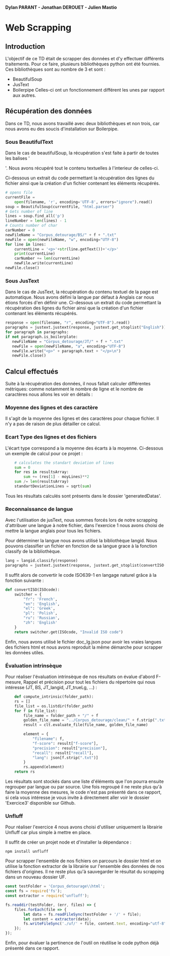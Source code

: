 
**Dylan PARANT - Jonathan DEROUET - Julien Mastio**

# Web Scrapping

## Introduction 

L'objectif de ce TD était de scrapper des données et d'y effectuer différents 
traitements. Pour ce faire, plusieurs bibliothèques python ont été fournies. Ces
bibliothèques sont au nombre de 3 et sont :
- BeautifulSoup
- JusText
- Boilerpipe
Celles-ci ont un fonctionnement différent les unes par rapport aux autres. 
        
## Récupération des données

Dans ce TD, nous avons travaillé avec deux bibliothèques et non trois, car nous avons eu des soucis d'installation sur Boilerpipe. 
    
### Sous BeautifulText

Dans le cas de beautifulSoup, la récupération s'est faite à partir de toutes les balises '<p>'. Nous avons récupéré tout le contenu textuelles à l'interieur de celles-ci. 

Ci-dessous un extrait du code permettant la récupération des lignes du fichier ainsi que la création d'un fichier contenant les éléments récupérés.

```python
# opens file
currentFile = 
    open(filename, 'r', encoding='UTF-8', errors="ignore").read()
soup = BeautifulSoup(currentFile, "html.parser")
# Gets number of line
lines = soup.find_all('p')
lineNumber = len(lines) - 1
# Counts number of char
carNumber = 0
newFileName = "Corpus_detourage/BS/" + f + ".txt"
newFile = open(newFileName, "w", encoding="UTF-8")
for line in lines:
    currentLine = '<p>'+str(line.getText())+'</p>'
    print(currentLine)
    carNumber += len(currentLine)
    newFile.write(currentLine)
newFile.close()
```

### Sous JusText 

Dans le cas de JusText, la récupération du contenu textuel de la page est 
automatique. Nous avons défini la langue par défaut à Anglais car nous étions 
forcés d'en définir une. Ci-dessous un extrait du code permettant la récupération 
des lignes du fichier ainsi que la création d'un fichier contenant les éléments 
récupérés.
    
```python
response = open(filename, "r", encoding="UTF-8").read()
paragraphs = justext.justext(response, justext.get_stoplist("English"))
for paragraph in paragraphs:
if not paragraph.is_boilerplate:
   newFileName = "Corpus_detourage/JT/" + f + ".txt"
   newFile = open(newFileName, "a", encoding="UTF-8")
   newFile.write("<p>" + paragraph.text + "</p>\n")
   newFile.close()
```

## Calcul effectués 

Suite à la récupération des données, il nous fallait calculer différentes métriques: comme notamment le nombre de ligne et le nombre de caractères nous allons les voir en détails :

### Moyenne des lignes et des caractère
    
Il s'agit de la moyenne des lignes et des caractères pour chaque fichier. Il n'y a pas de raison de plus détailler ce calcul.
    
### Ecart Type des lignes et des fichiers

L'écart type correspond a la moyenne des écarts à la moyenne. Ci-dessous un exemple de calcul pour ce projet : 


```python
    # calculates the standart deviation of lines
    sum = 0
    for res in resultsArray:
        sum += (res[1] - moyLines)**2
    sum /= len(resultsArray)
    standartDeviationLines = sqrt(sum)
```


Tous les résultats calculés sont présents dans le dossier 'generatedDatas'.

### Reconnaissance de langue

Avec l'utilisation de jusText, nous sommes forcés lors de notre scrapping d'attribuer une langue à notre fichier, dans l'exercice 1 nous avons choisi de mettre la langue anglais pour tous les fichiers. 

Pour déterminer la langue nous avons utilisé la bibliothèque langid. Nous pouvons classifier un fichier en fonction de sa langue grace à la fonction classify de la bibliothèque.

```python
lang = langid.classify(response)
paragraphs = justext.justext(response, justext.get_stoplist(convertISO(lang[0])))
```

Il suffit alors de convertir le code ISO639-1 en langage naturel grâce à la fonction suivante :

```python
def convertISO(ISOcode):
    switcher = {
        "fr": 'French',
        "en": 'English',
        "el": 'Greek',
        "pl": 'Polish',
        "ru": 'Russian',
        "zh": 'English'
    }
    return switcher.get(ISOcode, "Invalid ISO code")
```

Enfin, nous avons utilisé le fichier doc_lg.json pour avoir les vraies langues des fichiers html et nous avons reproduit la même démarche pour scrapper les données utiles.


### Évaluation intrinsèque

Pour réaliser l'évaluation intrinsèque de nos résultats on évalue d'abord F-mesure, Rappel et précision pour tout les fichiers du répertoire qui nous intéresse (JT, BS, JT_langid, JT_trueLg, ...) : 

```python
    def compute_intrinsic(folder_path):
    rs = []
    file_list = os.listdir(folder_path)
    for f in file_list:
        file_name = folder_path + "/" + f
        golden_file_name = "../Corpus_detourage/clean/" + f.strip(".txt")
        result = clt.evaluate_file(file_name, golden_file_name)

        element = {
            "filename": f,
            "f-score": result["f-score"],
            "precision": result["precision"],
            "recall": result["recall"],
            "lang": json[f.strip(".txt")]
        }
        rs.append(element)
    return rs
```

Les résultats sont stockés dans une liste d'éléments que l'on pourra ensuite regrouper par langue ou par source. Une fois regroupé il ne reste plus qu'à faire la moyenne des mesures, le code n'est pas présenté dans ce rapport, si cela vous intéresse je vous invite à directement aller voir le dossier 'Exercice3' disponible sur Github.

### Unfluff

Pour réaliser l'exercice 4 nous avons choisi d'utiliser uniquement la librairie Unfluff car plus simple à mettre en place.

Il suffit de créer un projet node et d'installer la dépendance :

```bash=
npm install unfluff
```

Pour scrapper l'ensemble de nos fichiers on parcours le dossier html et on utilise la fonction extractor de la librairie sur l'ensemble des données de nos fichiers d'origines. Il ne reste plus qu'à sauvegarder le résultat du scrapping dans un nouveau dossier UF.

```javascript
const testFolder = 'Corpus_detourage\\html';
const fs = require('fs');
const extractor = require('unfluff');

fs.readdir(testFolder, (err, files) => {
    files.forEach(file => {
        let data = fs.readFileSync(testFolder + '/' + file);
        let content = extractor(data);
        fs.writeFileSync('./uf/' + file, content.text, encoding="utf-8");
    });
});
```

Enfin, pour évaluer la pertinence de l'outil on réutilise le code python déjà présenté dans ce rapport.